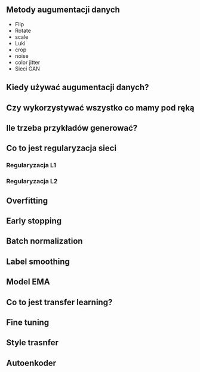 ## Metody augumentacji danych
- Flip
- Rotate
- scale
- Luki
- crop
- noise
- color jitter
- Sieci GAN
## Kiedy używać augumentacji danych?
## Czy wykorzystywać wszystko co mamy pod ręką
## Ile trzeba przykładów generować?
## Co to jest regularyzacja sieci

### Regularyzacja L1
### Regularyzacja L2

## Overfitting
## Early stopping
## Batch normalization
## Label smoothing
## Model EMA


## Co to jest transfer learning?
## Fine tuning

## Style trasnfer

## Autoenkoder